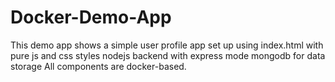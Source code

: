 # Docker-Demo-App
This demo app shows a simple user profile app set up using  index.html with pure js and css styles nodejs backend with express mode mongodb for data storage All components are docker-based.
